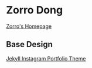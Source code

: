 
# Zorro Dong
[Zorro's Homepage](https://zorrodong.github.io)

## Base Design
[Jekyll Instagram Portfolio
Theme](https://github.com/portfolio-central/jekyll-instagram-portfolio-theme)
